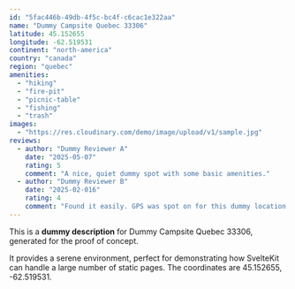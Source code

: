 ```yaml
---
id: "5fac446b-49db-4f5c-bc4f-c6cac1e322aa"
name: "Dummy Campsite Quebec 33306"
latitude: 45.152655
longitude: -62.519531
continent: "north-america"
country: "canada"
region: "quebec"
amenities:
  - "hiking"
  - "fire-pit"
  - "picnic-table"
  - "fishing"
  - "trash"
images:
  - "https://res.cloudinary.com/demo/image/upload/v1/sample.jpg"
reviews:
  - author: "Dummy Reviewer A"
    date: "2025-05-07"
    rating: 5
    comment: "A nice, quiet dummy spot with some basic amenities."
  - author: "Dummy Reviewer B"
    date: "2025-02-016"
    rating: 4
    comment: "Found it easily. GPS was spot on for this dummy location."
---
```


This is a **dummy description** for Dummy Campsite Quebec 33306, generated for the proof of concept.

It provides a serene environment, perfect for demonstrating how SvelteKit can handle a large number of static pages. The coordinates are 45.152655, -62.519531.

